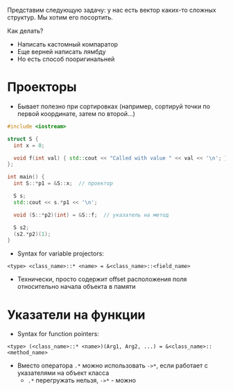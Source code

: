 Представим следующую задачу: у нас есть вектор каких-то сложных структур. Мы хотим его посортить.

Как делать?
- Написать кастомный компаратор
- Еще верней написать лямбду
- Но есть способ пооригинальней

# Проекторы
- Бывает полезно при сортировках (например, сортируй точки по первой координате, затем по второй...)

```cpp
#include <iostream>

struct S {
  int x = 0;

  void f(int val) { std::cout << "Called with value " << val << '\n'; }
};

int main() {
  int S::*p1 = &S::x;  // проектор

  S s;
  std::cout << s.*p1 << '\n';

  void (S::*p2)(int) = &S::f;  // указатель на метод

  S s2;
  (s2.*p2)(1);
}
```

- Syntax for variable projectors:
```
<type> <class_name>::* <name> = &<class_name>::<field_name>
```
- Технически, просто содержит offset расположения поля относительно начала объекта в памяти

# Указатели на функции
- Syntax for function pointers: 
```
<type> (<class_name>::* <name>)(Arg1, Arg2, ...) = &<class_name>::<method_name>
```
- Вместо оператора `.*` можно использовать `->*`, если работает с указателями на объект класса
	- `.*` перегружать нельзя, `->*` - можно
